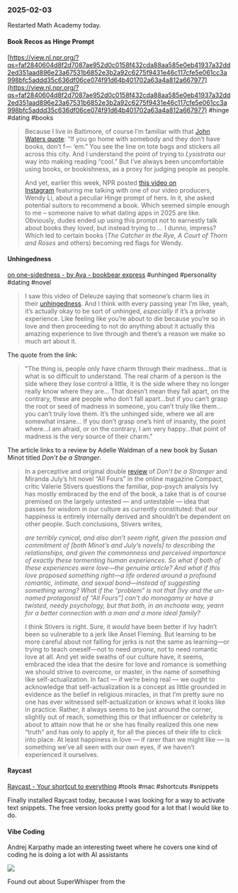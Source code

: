 ### 2025-02-03
Restarted Math Academy today.

#### Book Recos as Hinge Prompt
[https://view.nl.npr.org/?qs=faf2840604d8f2d7087ae952d0c0158f432cda88aa585e0eb41937a32dd2ed351aad896e23a67531b6852e3b2a92c6275f9431e46c117cfe5e061cc3a998bfc5addd35c636df06ce074f91d64b401702a63a4a812a667977](https://view.nl.npr.org/?qs=faf2840604d8f2d7087ae952d0c0158f432cda88aa585e0eb41937a32dd2ed351aad896e23a67531b6852e3b2a92c6275f9431e46c117cfe5e061cc3a998bfc5addd35c636df06ce074f91d64b401702a63a4a812a667977) #hinge #dating #books 

> Because I live in Baltimore, of course I’m familiar with that [John Waters quote](https://click.nl.npr.org/?qs=818ebb282d3945a46d0322a4837a929f5ffd0628eeb4e8e6f82dbc7468cd29002cbef34e0102efeeb5ba35f378c7594bfac936bebde6769fc804df5fa72f6c6c): “If you go home with somebody and they don’t have books, don’t f— ‘em.” You see the line on tote bags and stickers all across this city. And I understand the point of trying to _Lysistrata_ our way into making reading “cool.” But I’ve always been uncomfortable using books, or bookishness, as a proxy for judging people as people.
> 
> And yet, earlier this week, NPR posted [this video on Instagram](https://click.nl.npr.org/?qs=818ebb282d3945a4effa1e2103ac70f38aa8594b0d9d05b68fa7da92fdae48eb80acc70465fab7fa877af5d473b1a5d20b264838a73c24c1d49bf41e345ef634) featuring me talking with one of our video producers, Wendy Li, about a peculiar Hinge prompt of hers. In it, she asked potential suitors to recommend a book. Which seemed simple enough to me – someone naive to what dating apps in 2025 are like. Obviously, dudes ended up using this prompt not to earnestly talk about books they loved, but instead trying to … I dunno, impress? Which led to certain books (_The Catcher in the Rye, A Court of Thorn and Roses_ and others) becoming red flags for Wendy.

#### Unhingedness
[on one-sidedness - by Ava - bookbear express](https://www.avabear.xyz/p/on-one-sidedness) #unhinged #personality #dating #novel

> I saw this video of Deleuze saying that someone’s charm lies in their [unhingedness](https://www.instagram.com/__nitch/p/DBmaUdeJh8U/). And I think with every passing year I’m like, yeah, it’s actually okay to be sort of unhinged, _especially_ if it’s a private experience. Like feeling like you’re about to die because you’re so in love and then proceeding to not do anything about it actually this amazing experience to live through and there’s a reason we make so much art about it.

The quote from the link:

> "The thing is, people only have charm through their madness…that is what is so difficult to understand. The real charm of a person is the side where they lose control a little, it is the side where they no longer really know where they are… That doesn’t mean they fall apart, on the contrary, these are people who don’t fall apart…but if you can’t grasp the root or seed of madness in someone, you can’t truly like them…you can’t truly love them. It’s the unhinged side, where we all are somewhat insane… If you don’t grasp one’s hint of insanity, the point where…I am afraid, or on the contrary, I am very happy…that point of madness is the very source of their charm."

The article links to a review by Adelle Waldman of a new book by Susan Minot titled _Don't be a Stranger_. 

> In a perceptive and original double [review](https://www.compactmag.com/article/the-sexting-of-the-shrew/) of _Don’t be a Stranger_ and Miranda July’s hit novel “All Fours” in the online magazine Compact, critic Valerie Stivers questions the familiar, pop-psych analysis Ivy has mostly embraced by the end of the book, a take that is of course premised on the largely untested — and untestable — idea that passes for wisdom in our culture as currently constituted: that our happiness is entirely internally derived and shouldn’t be dependent on other people. Such conclusions, Stivers writes,
> 
> _are terribly cynical, and also don’t seem right, given the passion and commitment of [both Minot’s and July’s novels] to describing the relationships, and given the commonness and perceived importance of exactly these tormenting human experiences. So what if both of these experiences were love—the genuine article? And what if this love proposed something right—a life ordered around a profound romantic, intimate, and sexual bond—instead of suggesting something wrong? What if the “problem” is not that [Ivy and the un-named protagonist of “All Fours”] can’t do monogamy or have a twisted, needy psychology, but that both, in an inchoate way, yearn for a better connection with a man and a more ideal family?_
> 
> I think Stivers is right. Sure, it _would_ have been better if Ivy hadn’t been so vulnerable to a jerk like Ansel Fleming. But learning to be more careful about not falling for jerks is not the same as learning—or trying to teach oneself—not to need _anyone_, not to need romantic love at all. And yet wide swaths of our culture have, it seems, embraced the idea that the desire for love and romance is something we should strive to overcome, or master, in the name of something like self-actualization. In fact — if we’re being real — we ought to acknowledge that self-actualization is a concept as little grounded in evidence as the belief in religious miracles, in that I’m pretty sure no one has ever witnessed self-actualization or knows what it looks like in practice. Rather, it always seems to be just around the corner, slightly out of reach, something this or that influencer or celebrity is about to attain now that he or she has finally realized this one new “truth” and has only to apply it, for all the pieces of their life to click into place. At least happiness in love — if rarer than we might like — is something we’ve all seen with our own eyes, if we haven’t experienced it ourselves.

#### Raycast
[Raycast - Your shortcut to everything](https://www.raycast.com/) #tools #mac #shortcuts #snippets

Finally installed Raycast today, because I was looking for a way to activate text snippets. The free version looks pretty good for a lot that I would like to do.

#### Vibe Coding
Andrej Karpathy made an interesting tweet where he covers one kind of coding he is doing a lot with AI assistants

![](https://x.com/karpathy/status/1886192184808149383)

Found out about SuperWhisper from the 